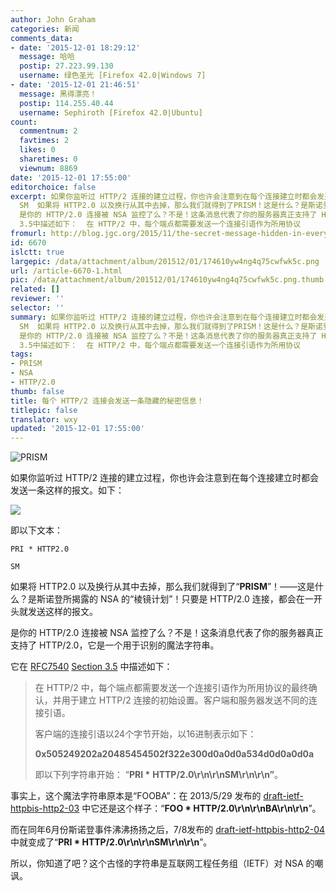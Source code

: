 ```yaml
---
author: John Graham
categories: 新闻
comments_data:
- date: '2015-12-01 18:29:12'
  message: 哈哈
  postip: 27.223.99.130
  username: 绿色圣光 [Firefox 42.0|Windows 7]
- date: '2015-12-01 21:46:51'
  message: 黑得漂亮！
  postip: 114.255.40.44
  username: Sephiroth [Firefox 42.0|Ubuntu]
count:
  commentnum: 2
  favtimes: 2
  likes: 0
  sharetimes: 0
  viewnum: 8869
date: '2015-12-01 17:55:00'
editorchoice: false
excerpt: 如果你监听过 HTTP/2 连接的建立过程，你也许会注意到在每个连接建立时都会发送一条这样的报文。如下：  即以下文本： PRI * HTTP2.0
  SM  如果将 HTTP2.0 以及换行从其中去掉，那么我们就得到了PRISM！这是什么？是斯诺登所揭露的 NSA 的棱镜计划！只要是 HTTP/2.0 连接，都会在一开头就发送这样的报文。
  是你的 HTTP/2.0 连接被 NSA 监控了么？不是！这条消息代表了你的服务器真正支持了 HTTP/2.0，它是一个用于识别的魔法字符串。 它在 RFC7540Section
  3.5中描述如下：  在 HTTP/2 中，每个端点都需要发送一个连接引语作为所用协议
fromurl: http://blog.jgc.org/2015/11/the-secret-message-hidden-in-every.html
id: 6670
islctt: true
largepic: /data/attachment/album/201512/01/174610yw4ng4q75cwfwk5c.png
url: /article-6670-1.html
pic: /data/attachment/album/201512/01/174610yw4ng4q75cwfwk5c.png.thumb.jpg
related: []
reviewer: ''
selector: ''
summary: 如果你监听过 HTTP/2 连接的建立过程，你也许会注意到在每个连接建立时都会发送一条这样的报文。如下：  即以下文本： PRI * HTTP2.0
  SM  如果将 HTTP2.0 以及换行从其中去掉，那么我们就得到了PRISM！这是什么？是斯诺登所揭露的 NSA 的棱镜计划！只要是 HTTP/2.0 连接，都会在一开头就发送这样的报文。
  是你的 HTTP/2.0 连接被 NSA 监控了么？不是！这条消息代表了你的服务器真正支持了 HTTP/2.0，它是一个用于识别的魔法字符串。 它在 RFC7540Section
  3.5中描述如下：  在 HTTP/2 中，每个端点都需要发送一个连接引语作为所用协议
tags:
- PRISM
- NSA
- HTTP/2.0
thumb: false
title: 每个 HTTP/2 连接会发送一条隐藏的秘密信息！
titlepic: false
translator: wxy
updated: '2015-12-01 17:55:00'
---
```


![PRISM](/data/attachment/album/201512/01/174610yw4ng4q75cwfwk5c.png)


如果你监听过 HTTP/2 连接的建立过程，你也许会注意到在每个连接建立时都会发送一条这样的报文。如下：


![](/data/attachment/album/201512/01/171643b56fb677699sskne.png)


即以下文本：



```
PRI * HTTP2.0

SM

```

如果将 HTTP2.0 以及换行从其中去掉，那么我们就得到了“**PRISM**”！——这是什么？是斯诺登所揭露的 NSA 的“棱镜计划”！只要是 HTTP/2.0 连接，都会在一开头就发送这样的报文。


是你的 HTTP/2.0 连接被 NSA 监控了么？不是！这条消息代表了你的服务器真正支持了 HTTP/2.0，它是一个用于识别的魔法字符串。


它在 [RFC7540](https://tools.ietf.org/html/rfc7540) [Section 3.5](https://tools.ietf.org/html/rfc7540#section-3.5) 中描述如下：



> 
> 在 HTTP/2 中，每个端点都需要发送一个连接引语作为所用协议的最终确认，并用于建立 HTTP/2 连接的初始设置。客户端和服务器发送不同的连接引语。
> 
> 
> 客户端的连接引语以24个字节开始，以16进制表示如下：
> 
> 
>  **0x505249202a20485454502f322e300d0a0d0a534d0d0a0d0a**
> 
> 
> 即以下列字符串开始： “**PRI \*** **HTTP/2.0\r\n\r\nSM\r\n\r\n”**。
> 
> 
> 


  
事实上，这个魔法字符串原本是“FOOBA”：在 2013/5/29 发布的 [draft-ietf-httpbis-http2-03](https://tools.ietf.org/html/draft-ietf-httpbis-http2-03#section-3.2) 中它还是这个样子：“**FOO \* HTTP/2.0\r\n\r\nBA\r\n\r\n**”。


而在同年6月份斯诺登事件沸沸扬扬之后，7/8发布的 [draft-ietf-httpbis-http2-04](https://tools.ietf.org/html/draft-ietf-httpbis-http2-04) 中就变成了“**PRI \* HTTP/2.0\r\n\r\nSM\r\n\r\n**”。


 


所以，你知道了吧？这个古怪的字符串是互联网工程任务组（IETF）对 NSA 的嘲讽。